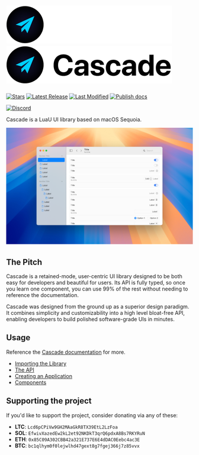 # ![Cascade span dark](assets/cascade_span_dark.png#gh-dark-mode-only) ![Cascade span light](assets/cascade_span_light.png#gh-light-mode-only)

[stars]: https://github.com/biggaboy212/Cascade/stargazers
[lastrel]: https://github.com/biggaboy212/Cascade/releases/latest
[lastcom]: https://github.com/biggaboy212/Cascade/commits
[publish]: https://github.com/biggaboy212/Cascade/actions/workflows/publish.yml
[disc]: https://discord.gg/2cB4vBAEWk

[badges/stars]: https://img.shields.io/github/stars/biggaboy212/Cascade?label=Stars&logo=GitHub
[badges/lastrel]: https://img.shields.io/github/v/release/biggaboy212/Cascade?include_prereleases&label=Latest%20Release
[badges/lastcom]: https://img.shields.io/github/last-commit/biggaboy212/Cascade?label=Last%20Modifed
[badges/publish]: https://img.shields.io/github/actions/workflow/status/biggaboy212/Cascade/.github%2Fworkflows%2Fpublish.yml?label=Publish%20Docs
[badges/disc]: https://img.shields.io/discord/1384338360012898406?&label=Discord

[![Stars][badges/stars]][stars]
[![Latest Release][badges/lastrel]][lastrel]
[![Last Modified][badges/lastcom]][lastcom]
[![Publish docs][badges/publish]][publish]

[![Discord][badges/disc]][disc]

Cascade is a LuaU UI library based on macOS Sequoia.

![Cascade](assets/cascade_show.png)

## The Pitch

Cascade is a retained-mode, user-centric UI library designed to be both easy for developers and beautiful for users. Its API is fully typed, so once you learn one component, you can use 99% of the rest without needing to reference the documentation.

Cascade was designed from the ground up as a superior design paradigm. It combines simplicity and customizability into a high level bloat-free API, enabling developers to build polished software-grade UIs in minutes.

## Usage

Reference the [Cascade documentation](https://biggaboy212.github.io/Cascade/) for more.

- [Importing the Library](https://biggaboy212.github.io/Cascade/Getting%20Started/importing-the-library/)
- [The API](https://biggaboy212.github.io/Cascade/Getting%20Started/the-api/)
- [Creating an Application](https://biggaboy212.github.io/Cascade/Getting%20Started/creating-an-application/)
- [Components](https://biggaboy212.github.io/Cascade/Components/)

## Supporting the project

If you'd like to support the project, consider donating via any of these:

- **LTC**: `Lcd6pCPiVw9GH2MAaGkR8TX39EtL2LzFoa`
- **SOL**: `EfwivXazedEw2kL2et92NKDkT3qrQ6pdxA8Bs7RKYRuN`
- **ETH**: `0x85C09A302CBB42a321E737E6E4dDAC0Eebc4ac3E`
- **BTC**: `bc1qlhym0f0lejwlhd47gext8g7fgej366j7z85vvx`
